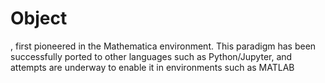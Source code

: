 # Object


, first pioneered in the Mathematica environment. This paradigm has been successfully ported to other languages such as Python/Jupyter, and attempts are underway to enable it in environments such as MATLAB